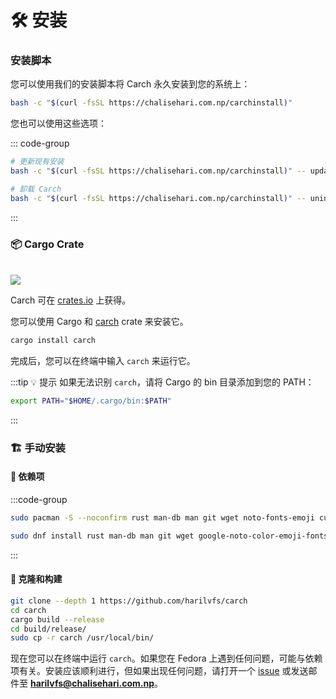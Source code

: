 # 🛠️ 安装

### 安装脚本

您可以使用我们的安装脚本将 Carch 永久安装到您的系统上：

```sh
bash -c "$(curl -fsSL https://chalisehari.com.np/carchinstall)"
```

您也可以使用这些选项：

::: code-group

```sh [更新]
# 更新现有安装
bash -c "$(curl -fsSL https://chalisehari.com.np/carchinstall)" -- update
```

```sh [卸载]
# 卸载 Carch
bash -c "$(curl -fsSL https://chalisehari.com.np/carchinstall)" -- uninstall
```
:::

### 📦 Cargo Crate

<br>

<img src="https://img.shields.io/crates/v/carch?style=for-the-badge&logo=rust&color=f5a97f&logoColor=fe640b&labelColor=171b22" >

Carch 可在 [crates.io](https://crates.io/) 上获得。

您可以使用 Cargo 和 [carch](https://crates.io/crates/carch) crate 来安装它。

```sh
cargo install carch
```

完成后，您可以在终端中输入 `carch` 来运行它。

:::tip :bulb: 提示
如果无法识别 `carch`，请将 Cargo 的 bin 目录添加到您的 PATH：

```sh
export PATH="$HOME/.cargo/bin:$PATH"
```

:::

### 🏗️ 手动安装

#### 📜 依赖项

:::code-group

```sh [<i class="devicon-archlinux-plain"></i> Arch]
sudo pacman -S --noconfirm rust man-db man git wget noto-fonts-emoji curl bash-completion ttf-nerd-fonts-symbols ttf-jetbrains-mono-nerd cargo fzf glibc gcc
```

```sh [<i class="devicon-fedora-plain"></i> Fedora]
sudo dnf install rust man-db man git wget google-noto-color-emoji-fonts google-noto-emoji-fonts jetbrains-mono-fonts-all bash-completion-devel curl cargo fzf glibc gcc -y
```
:::

#### 🔧 克隆和构建

```sh
git clone --depth 1 https://github.com/harilvfs/carch
cd carch
cargo build --release
cd build/release/
sudo cp -r carch /usr/local/bin/
```

现在您可以在终端中运行 `carch`。如果您在 Fedora 上遇到任何问题，可能与依赖项有关。安装应该顺利进行，但如果出现任何问题，请打开一个 [issue](https://github.com/harilvfs/carch/issues) 或发送邮件至 **harilvfs@chalisehari.com.np**。